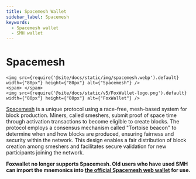 ```yaml
---
title: Spacemesh Wallet
sidebar_label: Spacemesh
keywords:
  - Spacemesh wallet
  - SMH wallet
---
```


# Spacemesh

```mdx-code-block
<img src={require('@site/docs/static/img/spacemesh.webp').default} width={"80px"} height={"80px"} alt={"Spacemesh"} />
<span> </span>
<img src={require('@site/docs/static/v5/FoxWallet-logo.png').default} width={"80px"} height={"80px"} alt={"FoxWallet"} />
```

[Spacemesh](https://spacemesh.io/) is a unique protocol using a race-free, mesh-based system for block production. Miners, called smeshers, submit proof of space time through activation transactions to become eligible to create blocks. The protocol employs a consensus mechanism called "Tortoise beacon" to determine when and how blocks are produced, ensuring fairness and security within the network. This design enables a fair distribution of block creation among smeshers and facilitates secure validation for new participants joining the network.  

**Foxwallet no longer supports Spacemesh. Old users who have used SMH can import the mnemonics into [the official Spacemesh web wallet](https://wallet.spacemesh.io/) for use.**



